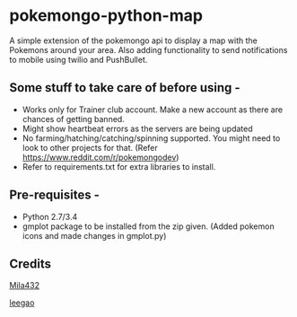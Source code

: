 # pokemongo-python-map
A simple extension of the pokemongo api to display a map with the Pokemons around your area. Also adding functionality to send notifications to mobile using twilio and PushBullet. 

Some stuff to take care of before using - 
-------
 * Works only for Trainer club account. Make a new account as there are chances of getting banned. 
 * Might show heartbeat errors as the servers are being updated
 * No farming/hatching/catching/spinning supported. You might need to look to other projects for that. (Refer https://www.reddit.com/r/pokemongodev)
 * Refer to requirements.txt for extra libraries to install. 

Pre-requisites - 
-------
 * Python 2.7/3.4 
 * gmplot package to be installed from the zip given. (Added pokemon icons and made changes in gmplot.py)


## Credits
[Mila432](https://github.com/Mila432/Pokemon_Go_API)

[leegao](https://github.com/leegao/pokemongo-api-demo)

